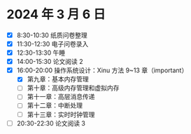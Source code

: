 # 2024 年 3 月 6 日

* [X] 8:30-10:30 纸质问卷整理
* [X] 11:30-12:30 电子问卷录入
* [X] 12:30-13:30 午睡
* [X] 14:00-15:30 论文阅读 2
* [X] 16:00-20:00 操作系统设计：Xinu 方法 9~13 章（important）
  * [X] 第九章：基本内存管理
  * [ ] 第十章：高级内存管理和虚拟内存
  * [ ] 第十一章：高层消息传递
  * [ ] 第十二章：中断处理
  * [ ] 第十三章：实时时钟管理
* [ ] 20:30-22:30 论文阅读 3
